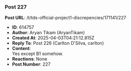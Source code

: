 ### Post 227
**Post URL**: /t/tds-official-project1-discrepencies/171141/227
- **ID**: 614757
- **Author**: Aryan Tikam (AryanTikam)
- **Created At**: 2025-04-03T04:21:12.815Z
- **Reply To**: Post 226 (Carlton D'Silva, carlton)
- **Content**:  
  Yes except B1 somehow.
- **Reactions**: None
- **Post Number**: 227

